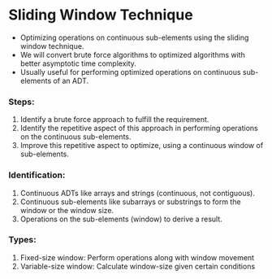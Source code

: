 # Sliding Window Technique
- Optimizing operations on continuous sub-elements using the sliding window technique.
- We will convert brute force algorithms to optimized algorithms with better asymptotic time complexity.
- Usually useful for performing optimized operations on continuous sub-elements of an ADT.

### Steps:
1. Identify a brute force approach to fulfill the requirement.
2. Identify the repetitive aspect of this approach in performing operations on the continuous sub-elements.
3. Improve this repetitive aspect to optimize, using a continuous window of sub-elements.

### Identification:
1. Continuous ADTs like arrays and strings (continuous, not contiguous).
2. Continuous sub-elements like subarrays or substrings to form the window or the window size.
3. Operations on the sub-elements (window) to derive a result.

### Types:
1. Fixed-size window: Perform operations along with window movement
2. Variable-size window: Calculate window-size given certain conditions
